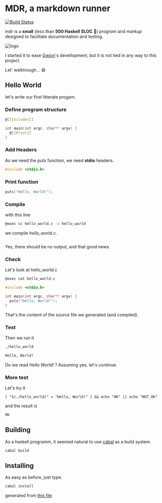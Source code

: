 # MDR, a markdown runner

[![Build Status](https://travis-ci.org/fennecdjay/mdr.svg?branch=master)](https://travis-ci.org/fennecdjay/mdr)

mdr is a **small** (less than **500 Haskell SLOC** :champagne:) *program* and *markup*
designed to facilitate documentation and testing.  


![logo](https://github.com/fennecdjay/mdr/blob/master/logoreadme.png "The Mdr logo! (WIP)")

I started it to ease [Gwion](https://github.com/fennecdjay/gwion)'s devellopment,
but it is not tied in any way to this project.  

Let' walktrough... :smile:

## Hello World
let's write our first litterate progam.

### Define program structure

``` c
@[[Includes]]

int main(int argc, char** argv) {
  @[[Print]]
}
```


### Add Headers
As we need the *puts* function, we need **stdio** headers.

``` c
#include <stdio.h>
```


### Print function

``` c
puts("Hello, World!");
```



### Compile
with this line
``` sh
@exec cc hello_world.c -o hello_world
```
we compile *hello_world.c*.

``` sh
```

Yes, there should be no output, and that good news.



### Check
Let's look at hello_world.c

``` sh
@exec cat hello_world.c
```

``` c
#include <stdio.h>

int main(int argc, char** argv) {
  puts("Hello, World!");
}
```

That's the content of the source file we generated (and compiled).



### Test

Then we run it
``` sh
./hello_world
```

``` sh
Hello, World!
```

Do we read *Hello World!* ?
Assuming yes, let's continue.

### More test
Let's try it
```
[ "$(./hello_world)" = "Hello, World!" ] && echo "OK" || echo "NOT_OK"
```

and the result is
``` sh
OK
```

## Building

As a haskell programm, it seemed natural to use [cabal](https://www.haskell.org/cabal/)
as a build system.

``` sh
cabal build
```

## Installing

As easy as before, just type.

``` sh
cabal install
```

generated from [this file](https://github.com/fennecdjay/mdr/blob/master/README.mdr)
